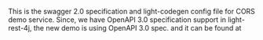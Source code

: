This is the swagger 2.0 specification and light-codegen config file for CORS demo service. Since,
we have OpenAPI 3.0 specification support in light-rest-4j, the new demo is using OpenAPI 3.0 spec.
and it can be found at  